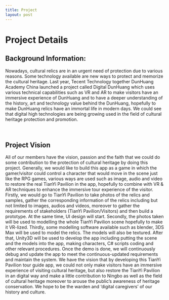 ```yaml
---
title: Project
layout: post
---
```


# Project Details
	
##	Background Information:
  Nowadays, cultural relics are in an urgent need of protection due to various reasons. Some technology available are new ways to protect and memorize the cultural heritage.
  Last year, Tecent Technology together DunHuang Academy China launched a project called Digital DunHuang which uses various technical capabilities such as VR and AR to make visitors have an immersive experience of DunHuang and to have a deeper understanding of the history, art and technology value behind the DunHuang, hopefully to make DunHuang relics have an immortal life in modern days.
We could see that digital high technologies are being growing used in the field of cultural heritage protection and promotion.

 
##	Project Vision 
  All of our members have the vision, passion and the faith that we could do some contribution to the protection of cultural heritage by doing this project.
  Generally, we would like to build this app as a game in which the gamer/visitor could control a character that would move in the scene just like the RPG games, various ways are used such as image, audio and video to restore the real TianYi Pavilion in the app, hopefully to combine with VR & AR techniques to enhance the immersive tour experience of the visitor. 
Firstly, we would go to TianYi Pavilion to take photos of the relics and samples, gather the corresponding information of the relics including but not limited to images, audios and videos, moreover to gather the requirements of stakeholders (TianYi Pavilion/Visitors) and then build a prototype.
  At the same time, UI design will start.
  Secondly, the photos taken will be used to modelling the whole TianYi Pavilion scene hopefully to make it VR-lized. 
  Thirdly, some modelling software available such as blender, 3DS Max will be used to model the relics. The models will also be textured. 
After that, Unity3D will be used to develop the app including putting the scene and the models into the app, making characters, C# scripts coding and other relevant procedures.
  Once the demo is done, we will continuously debug and update the app to meet the continuous-updated requirements and maintain the system. 
We have the vision that by developing this TianYi Pavilion tour guide app, we could not only make visitors have an immersive experience of visiting cultural heritage, but also restore the TianYi Pavilion in an digital way and make a little contribution to Ningbo as well as the field of cultural heritage moreover to arouse the public’s awareness of heritage conservation. 
We hope to be the warden and ‘digital caregivers’ of our history and culture.
		
